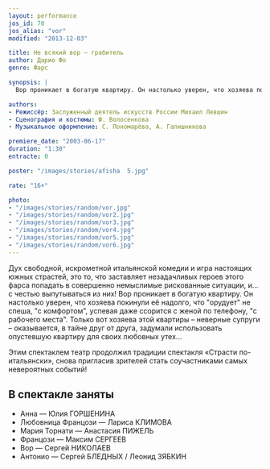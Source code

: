 ```yaml
---
layout: performance
jos_id: 70
jos_alias: "vor"
modified: "2013-12-03"

title: Не всякий вор — грабитель
author: Дарио Фо
genre: Фарс

synopsis: |
  Вор проникает в богатую квартиру. Он настолько уверен, что хозяева покинули её надолго, что «орудует» не спеша, «с комфортом», успевая даже ссорится с женой по телефону, «с рабочего места». Только вот хозяева этой квартиры — неверные супруги — оказывается, в тайне друг от друга, задумали использовать опустевшую квартиру для своих любовных утех…

authors:
- Режиссёр: Заслуженный деятель искусств России Михаил Левшин
- Сценография и костюмы: Ф. Волосенкова
- Музыкальное оформление: С. Пономарёва, А. Галишникова

premiere_date: "2003-06-17"
duration: "1:30"
entracte: 0

poster: "/images/stories/afisha  5.jpg"

rate: "16+"

photo:
- "/images/stories/random/vor.jpg"
- "/images/stories/random/vor2.jpg"
- "/images/stories/random/vor3.jpg"
- "/images/stories/random/vor4.jpg"
- "/images/stories/random/vor5.jpg"
- "/images/stories/random/vor6.jpg"
---
```


Дух свободной, искрометной итальянской комедии и игра настоящих южных страстей, это то, что заставляет незадачливых героев этого фарса попадать в совершенно немыслимые рискованные ситуации, и… с честью выпутываться из них! Вор проникает в богатую квартиру. Он настолько уверен, что хозяева покинули её надолго, что "орудует" не спеша, "с комфортом", успевая даже ссорится с женой по телефону, "с рабочего места". Только вот хозяева этой квартиры – неверные супруги – оказывается, в тайне друг от друга, задумали использовать опустевшую квартиру для своих любовных утех…

Этим спектаклем театр продолжил традиции спектакля «Страсти по-итальянски», снова пригласив зрителей стать соучастниками самых невероятных событий!


## В спектакле заняты

- Анна — Юлия ГОРШЕНИНА
- Любовница Францози — Лариса КЛИМОВА
- Мария Торнати — Анастасия ПИЖЕЛЬ
- Францози — Максим СЕРГЕЕВ
- Вор — Сергей НИКОЛАЕВ
- Антонио — Сергей БЛЕДНЫХ / Леонид ЗЯБКИН